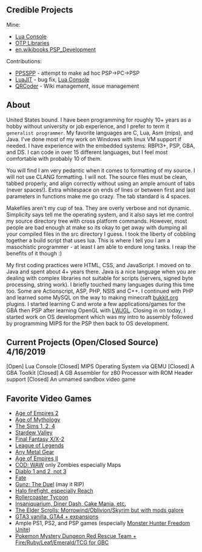 ## Credible Projects

Mine:
* [Lua Console](https://github.com/tilkinsc/LuaConsole)
* [OTP Libraries](https://github.com/OTPLibraries)
* [en.wikibooks PSP_Development](https://en.wikibooks.org/wiki/PSP_Development)

Contributions:
* [PPSSPP](https://github.com/hrydgard/ppsspp) - attempt to make ad hoc PSP->PC->PSP 
* [LuaJIT](https://luajit.org) - bug fix, [Lua Console](https://github.com/tilkinsc/LuaConsole)
* [QRCoder](https://github.com/codebude/QRCoder) - Wiki management, issue management

## About

United States bound. I have been programming for roughly 10+ years as a hobby without university or job experience, and I prefer to term it `generalist programmer`. My favorite languages are C, Lua, Asm (mips), and Java. I've done most of my work on Windows with linux VM support if needed. I have experience with the embedded systems: RBPI3+, PSP, GBA, and DS. I can code in over 15 different languages, but I feel most comfortable with probably 10 of them.

You will find I am very pedantic when it comes to formatting of my source. I will not use CLANG formatting. I will not. The source files must be clean, tabbed properly, and align correctly without using an ample amount of tabs (never spaces!). Extra whitespace on ends of lines or between first and last parameters in functions make me go crazy. The tab standard is 4 spaces.

Makefiles aren't my cup of tea. They are overly verbose and not dynamic. Simplicity says tell me the operating system, and it also says let me control my source directory tree with cross platform commands. However, most people are bad enough at make so its okay to get away with dumping all your compiled files in the src directory I guess. I took the liberty of cobbling together a build script that uses lua. This is where I tell you I am a masochistic programmer - at least I am able to endure long tasks. I reap the benefits of it though :)

My first coding practices were HTML, CSS, and JavaScript. I moved on to Java and spent about 4+ years there. Java is a nice language when you are dealing with complex libraries not suitable for scripts (servers, signed byte processing, string work). I briefly touched many languages during this time too. Some are Actionscript, ASP, PHP, NSIS and C++. I continued with PHP and learned some MySQL on the way to making minecraft [bukkit.org](http://bukkit.org/) plugins. I started learning C and wrote a few applications/games for the GBA then PSP after learning OpenGL with [LWJGL](http://lwjgl.org). Closing in on today, I started work on OS development which was my intro to assembly followed by programming MIPS for the PSP then back to OS development.

## Current Projects (Open/Closed Source) 4/16/2019
\[Open\] Lua Console
\[Closed\] MIPS Operating System via QEMU
\[Closed\] A GBA Toolkit
\[Closed\] A GB Assembler for z80 Processor with ROM Header support
\[Closed\] An unnamed sandbox video game


## Favorite Video Games
* [Age of Empires 2](https://en.wikipedia.org/wiki/Age_of_Empires_II)
* [Age of Mythology](https://en.wikipedia.org/wiki/Age_of_Mythology)
* [The Sims 1, 2, 4](https://en.wikipedia.org/wiki/The_Sims)
* [Stardew Valley](https://en.wikipedia.org/wiki/Stardew_Valley)
* [Final Fantasy X/X-2](https://en.wikipedia.org/wiki/Final_Fantasy_X)
* [League of Legends](https://en.wikipedia.org/wiki/League_of_Legends)
* [Any Metal Gear](https://en.wikipedia.org/wiki/Metal_Gear_Solid)
* [Age of Empires II](https://en.wikipedia.org/wiki/Age_of_Empires_II)
* [COD: WAW](https://en.wikipedia.org/wiki/Call_of_Duty:_World_at_War) only Zombies especially Maps
* [Diablo 1 and 2, not 3](https://en.wikipedia.org/wiki/Diablo_(series))
* [Fate](https://en.wikipedia.org/wiki/Fate_(video_game))
* [Gunz: The Duel](https://fgunz.net) (may it RIP)
* [Halo firefight, especially Reach](https://en.wikipedia.org/wiki/Halo:_Reach)
* [Rollercoaster Tycoon](https://en.wikipedia.org/wiki/RollerCoaster_Tycoon)
* [Insaniquarium, Diner Dash, Cake Mania, etc.](https://en.wikipedia.org/wiki/List_of_PopCap_games)
* [The Elder Scrolls: Morrowind/Oblivion/Skyrim but with mods galore](https://en.wikipedia.org/wiki/The_Elder_Scrolls)
* [GTA3 vanilla, GTA4 + expansions](https://en.wikipedia.org/wiki/Grand_Theft_Auto)
* Ample PS1, PS2, and PSP games (especially [Monster Hunter Freedom Unite](https://hunstermonter.net/))
* [Pokemon Mystery Dungeon Red Rescue Team + Fire/Ruby/Leaf/Emerald/TCG for GBC](https://en.wikipedia.org/wiki/Pok%C3%A9mon_%28anime%29)
